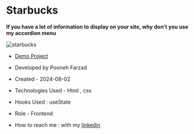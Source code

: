 # Starbucks

**If you have a lot of information to display on your site, why don't you use my accordion menu**

![starbucks](https://github.com/user-attachments/assets/860751a2-d9bf-48cd-8958-dd308b1fa65a)


- [Demo Project](https://pooneh-farzad.github.io/Starbucks/)

- Developed by Pooneh Farzad

- Created - 2024-08-02

- Technologies Used - Html , css 

- Hooks Used : useState 

- Role - Frontend

- How to reach me : with my  [linkedin](https://www.linkedin.com/in/pooneh-farzad-75452a72/)
